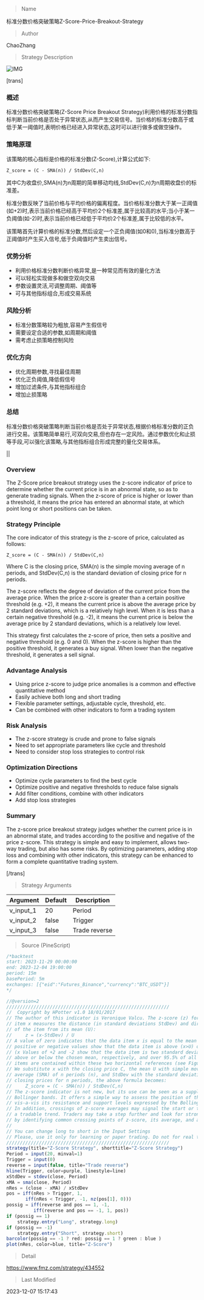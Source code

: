 
> Name

标准分数价格突破策略Z-Score-Price-Breakout-Strategy

> Author

ChaoZhang

> Strategy Description

![IMG](https://www.fmz.com/upload/asset/15970d08b6f112292c1.png)

[trans]

### 概述

标准分数价格突破策略(Z-Score Price Breakout Strategy)利用价格的标准分数指标判断当前价格是否处于异常状态,从而产生交易信号。当价格的标准分数高于或低于某一阈值时,表明价格已经进入异常状态,这时可以进行做多或做空操作。

### 策略原理

该策略的核心指标是价格的标准分数(Z-Score),计算公式如下:

```
Z_score = (C - SMA(n)) / StdDev(C,n)
```

其中C为收盘价,SMA(n)为n周期的简单移动均线,StdDev(C,n)为n周期收盘价的标准差。

标准分数反映了当前价格与平均价格的偏离程度。当价格标准分数大于某一正阈值(如+2)时,表示当前价格已经高于平均价2个标准差,属于比较高的水平;当小于某一负阈值(如-2)时,表示当前价格已经低于平均价2个标准差,属于比较低的水平。

该策略首先计算价格的标准分数,然后设定一个正负阈值(如0和0),当标准分数高于正阈值时产生买入信号,低于负阈值时产生卖出信号。

### 优势分析

- 利用价格标准分数判断价格异常,是一种常见而有效的量化方法
- 可以轻松实现做多和做空双向交易
- 参数设置灵活,可调整周期、阈值等
- 可与其他指标组合,形成交易系统

### 风险分析

- 标准分数策略较为粗放,容易产生假信号
- 需要设定合适的参数,如周期和阈值
- 需考虑止损策略控制风险

### 优化方向  

- 优化周期参数,寻找最佳周期
- 优化正负阈值,降低假信号
- 增加过滤条件,与其他指标组合
- 增加止损策略

### 总结  

标准分数价格突破策略判断当前价格是否处于异常状态,根据价格标准分数的正负进行交易。该策略简单易行,可双向交易,但也存在一定风险。通过参数优化和止损等手段,可以强化该策略,与其他指标组合形成完整的量化交易体系。

||


### Overview  

The Z-Score price breakout strategy uses the z-score indicator of price to determine whether the current price is in an abnormal state, so as to generate trading signals. When the z-score of price is higher or lower than a threshold, it means the price has entered an abnormal state, at which point long or short positions can be taken.

### Strategy Principle  

The core indicator of this strategy is the z-score of price, calculated as follows: 

```
Z_score = (C - SMA(n)) / StdDev(C,n)
```

Where C is the closing price, SMA(n) is the simple moving average of n periods, and StdDev(C,n) is the standard deviation of closing price for n periods.  

The z-score reflects the degree of deviation of the current price from the average price. When the price z-score is greater than a certain positive threshold (e.g. +2), it means the current price is above the average price by 2 standard deviations, which is a relatively high level. When it is less than a certain negative threshold (e.g. -2), it means the current price is below the average price by 2 standard deviations, which is a relatively low level.

This strategy first calculates the z-score of price, then sets a positive and negative threshold (e.g. 0 and 0). When the z-score is higher than the positive threshold, it generates a buy signal. When lower than the negative threshold, it generates a sell signal.  

### Advantage Analysis   

- Using price z-score to judge price anomalies is a common and effective quantitative method  
- Easily achieve both long and short trading  
- Flexible parameter settings, adjustable cycle, threshold, etc.   
- Can be combined with other indicators to form a trading system  

### Risk Analysis

- The z-score strategy is crude and prone to false signals  
- Need to set appropriate parameters like cycle and threshold
- Need to consider stop loss strategies to control risk  

### Optimization Directions   

- Optimize cycle parameters to find the best cycle  
- Optimize positive and negative thresholds to reduce false signals 
- Add filter conditions, combine with other indicators  
- Add stop loss strategies  

### Summary   

The z-score price breakout strategy judges whether the current price is in an abnormal state, and trades according to the positive and negative of the price z-score. This strategy is simple and easy to implement, allows two-way trading, but also has some risks. By optimizing parameters, adding stop loss and combining with other indicators, this strategy can be enhanced to form a complete quantitative trading system.

[/trans]

> Strategy Arguments



|Argument|Default|Description|
|----|----|----|
|v_input_1|20|Period|
|v_input_2|false|Trigger|
|v_input_3|false|Trade reverse|


> Source (PineScript)

``` javascript
/*backtest
start: 2023-11-29 00:00:00
end: 2023-12-04 19:00:00
period: 15m
basePeriod: 5m
exchanges: [{"eid":"Futures_Binance","currency":"BTC_USDT"}]
*/

//@version=2
////////////////////////////////////////////////////////////
//  Copyright by HPotter v1.0 18/01/2017
// The author of this indicator is Veronique Valcu. The z-score (z) for a data 
// item x measures the distance (in standard deviations StdDev) and direction 
// of the item from its mean (U):
//     z = (x-StdDev) / U
// A value of zero indicates that the data item x is equal to the mean U, while 
// positive or negative values show that the data item is above (x>U) or below 
// (x Values of +2 and -2 show that the data item is two standard deviations 
// above or below the chosen mean, respectively, and over 95.5% of all data 
// items are contained within these two horizontal references (see Figure 1).
// We substitute x with the closing price C, the mean U with simple moving 
// average (SMA) of n periods (n), and StdDev with the standard deviation of 
// closing prices for n periods, the above formula becomes:
//     Z_score = (C - SMA(n)) / StdDev(C,n)
// The z-score indicator is not new, but its use can be seen as a supplement to 
// Bollinger bands. It offers a simple way to assess the position of the price 
// vis-a-vis its resistance and support levels expressed by the Bollinger Bands. 
// In addition, crossings of z-score averages may signal the start or the end of 
// a tradable trend. Traders may take a step further and look for stronger signals 
// by identifying common crossing points of z-score, its average, and average of average. 
//
// You can change long to short in the Input Settings
// Please, use it only for learning or paper trading. Do not for real trading.
////////////////////////////////////////////////////////////
strategy(title="Z-Score Strategy", shorttitle="Z-Score Strategy")
Period = input(20, minval=1)
Trigger = input(0)
reverse = input(false, title="Trade reverse")
hline(Trigger, color=purple, linestyle=line)
xStdDev = stdev(close, Period)
xMA = sma(close, Period)
nRes = (close - xMA) / xStdDev
pos = iff(nRes > Trigger, 1,
	   iff(nRes < Trigger, -1, nz(pos[1], 0))) 
possig = iff(reverse and pos == 1, -1,
          iff(reverse and pos == -1, 1, pos))	   
if (possig == 1) 
    strategy.entry("Long", strategy.long)
if (possig == -1)
    strategy.entry("Short", strategy.short)	   	    
barcolor(possig == -1 ? red: possig == 1 ? green : blue )
plot(nRes, color=blue, title="Z-Score")
```

> Detail

https://www.fmz.com/strategy/434552

> Last Modified

2023-12-07 15:17:43
